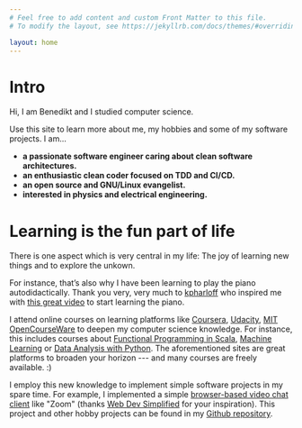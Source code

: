 ```yaml
---
# Feel free to add content and custom Front Matter to this file.
# To modify the layout, see https://jekyllrb.com/docs/themes/#overriding-theme-defaults

layout: home
---
```


# Intro

Hi, I am Benedikt and I studied computer science.

Use this site to learn more about me, my hobbies and some of my software projects. I am...

- **a passionate software engineer caring about clean software architectures.**
- **an enthusiastic clean coder focused on TDD and CI/CD.**
- **an open source and GNU/Linux evangelist.**
- **interested in physics and electrical engineering.**

# Learning is the fun part of life

There is one aspect which is very central in my life: The joy of learning new things and to explore the unkown.

For instance, that’s also why I have been learning to play the piano autodidactically. Thank you very, very much to [kpharloff](https://www.youtube.com/c/kevinpharloff/) who inspired me with [this great video](https://www.youtube.com/watch?v=dSE4iwR-cuY) to start learning the piano.

I attend online courses on learning platforms like [Coursera](https://www.coursera.org/), [Udacity](https://www.udacity.com/), [MIT OpenCourseWare](https://ocw.mit.edu/index.htm) to deepen my computer science knowledge. For instance, this includes courses about [Functional Programming in Scala](https://www.coursera.org/specializations/scala), [Machine Learning](https://www.coursera.org/learn/machine-learning) or [Data Analysis with Python](https://www.udacity.com/course/intro-to-data-analysis--ud170). The aforementioned sites are great platforms to broaden your horizon --- and many courses are freely available. :)

I employ  this new knowledge to implement simple software projects in my spare time. For example, I implemented a simple [browser-based video chat client](https://github.com/Schwefelsaeure/Programming/tree/main/Projects/JavaScript/JavaScript-Videochat) like "Zoom" (thanks [Web Dev Simplified](https://www.youtube.com/c/WebDevSimplified) for your inspiration). This project and other hobby projects can be found in my [Github repository](https://github.com/Schwefelsaeure).